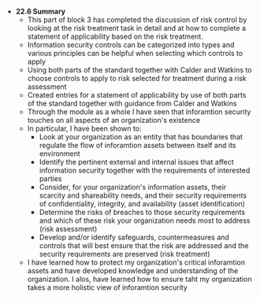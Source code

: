- **22.6 Summary**
	- This part of block 3 has completed the discussion of risk control by looking at the risk treatment task in detail and at how to complete a statement of applicability based on the risk treatment.
	- Information security controls can be categorized into types and various principles can be helpful when selecting which controls to apply
	- Using both parts of the standard together with Calder and Watkins to choose controls to apply to risk selected for treatment during a risk assessment
	- Created entries for a statement of applicability by use of both parts of the standard together with guidance from Calder and Watkins
	- Through the module as a whole I have seen that inforamtion security touches on all aspects of an organization's existence
	- In particular, I have been shown to:
		- Look at your organization as an entity that has boundaries that regulate the flow of inforamtion assets between itself and its environment
		- Identify the pertinent external and internal issues that affect information security together with the requirements of interested parties
		- Consider, for your organization's information assets, their scarcity and shareability needs, and their security requirements of confidentiality, integrity, and availability (asset identification)
		- Determine the risks of breaches to those security requirements and which of these risk your organization needs most to address (risk assessment)
		- Develop and/or identify safeguards, countermeasures and controls that will best ensure that the risk are addressed and the security requirements are preserved (risk treatment)
	- I have learned how to protect my organization's critical inforamtion assets and have developed knowledge and understanding of the organization. I alos, have learned how to ensure taht my organization takes a more holistic view of inforamtion security